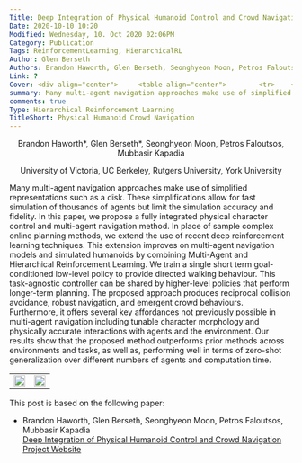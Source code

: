 ```yaml
---
Title: Deep Integration of Physical Humanoid Control and Crowd Navigation
Date: 2020-10-10 10:20
Modified: Wednesday, 10. Oct 2020 02:06PM 
Category: Publication
Tags: ReinforcementLearning, HierarchicalRL
Author: Glen Berseth
Authors: Brandon Haworth, Glen Berseth, Seonghyeon Moon, Petros Faloutsos, Mubbasir Kapadia
Link: ?
Cover: <div align="center">     <table align="center">        <tr>    <td width="25%">       <img width="100%" src="http://www.fracturedplane.com/projects/DeepCrowds/General-Crowds-Comparison.svg">   </td>    <td width="25%">  <img width="100%" src="http://www.fracturedplane.com/projects/DeepCrowds/trajectory_comparisons.svg">  </td> </tr>  </table> <img width="70%" src="http://www.fracturedplane.com/projects/DeepCrowds/Teaser1.png"> </div>
summary: Many multi-agent navigation approaches make use of simplified representations such as a disk. These simplifications allow for fast simulation of thousands of agents but limit the simulation accuracy and fidelity. In this paper, we propose a fully integrated physical character control and multi-agent navigation method. In place of sample complex online planning methods, we extend the use of recent deep reinforcement learning techniques. This extension improves on multi-agent navigation models and simulated humanoids by combining Multi-Agent and Hierarchical Reinforcement Learning. We train a single short term goal-conditioned low-level policy to provide directed walking behaviour. This task-agnostic controller can be shared by higher-level policies that perform longer-term planning. The proposed approach produces reciprocal collision avoidance, robust navigation, and emergent crowd behaviours. Furthermore, it offers several key affordances not previously possible in multi-agent navigation including tunable character morphology and physically accurate interactions with agents and the environment. Our results show that the proposed method outperforms prior methods across environments and tasks, as well as, performing well in terms of zero-shot generalization over different numbers of agents and computation time.
comments: true
Type: Hierarchical Reinforcement Learning
TitleShort: Physical Humanoid Crowd Navigation
---
```


<div align="center">
	<p>
				Brandon Haworth*, Glen Berseth*, Seonghyeon Moon, Petros Faloutsos, Mubbasir Kapadia
	</p>
	<p>	
            University of Victoria, UC Berkeley, Rutgers University, York University
    </p>
</div>


Many multi-agent navigation approaches make use of simplified representations such as a disk. These simplifications allow for fast simulation of thousands of agents but limit the simulation accuracy and fidelity. In this paper, we propose a fully integrated physical character control and multi-agent navigation method. In place of sample complex online planning methods, we extend the use of recent deep reinforcement learning techniques. This extension improves on multi-agent navigation models and simulated humanoids by combining Multi-Agent and Hierarchical Reinforcement Learning. We train a single short term goal-conditioned low-level policy to provide directed walking behaviour. This task-agnostic controller can be shared by higher-level policies that perform longer-term planning. The proposed approach produces reciprocal collision avoidance, robust navigation, and emergent crowd behaviours. Furthermore, it offers several key affordances not previously possible in multi-agent navigation including tunable character morphology and physically accurate interactions with agents and the environment. Our results show that the proposed method outperforms prior methods across environments and tasks, as well as, performing well in terms of zero-shot generalization over different numbers of agents and computation time.


<div class="t">
    <table align="center">
        <tr>
    <td align="center">
        <img width="100%" src="http://www.fracturedplane.com/projects/DeepCrowds/General-Crowds-Comparison.svg">
        </td>
    <td>
   		<img width="100%" src="http://www.fracturedplane.com/projects/DeepCrowds/trajectory_comparisons.svg">
           </td>
</table>
</div>


This post is based on the following paper:

- Brandon Haworth, Glen Berseth, Seonghyeon Moon, Petros Faloutsos, Mubbasir Kapadia <br />
  [Deep Integration of Physical Humanoid Control and Crowd Navigation](http://www.fracturedplane.com/projects/DeepCrowds/DeepCrowds.pdf) <br />
  [Project Website](?)
